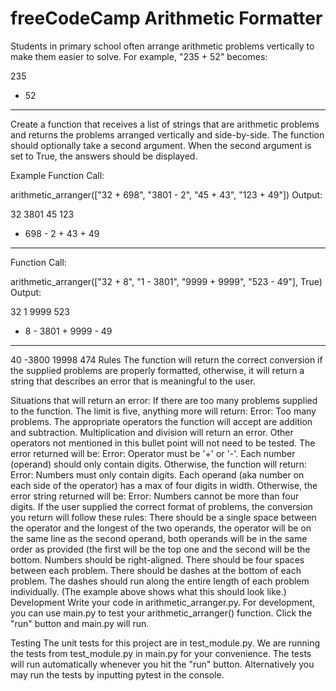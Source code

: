 # freeCodeCamp Arithmetic Formatter

Students in primary school often arrange arithmetic problems vertically to make them easier to solve. For example, "235 + 52" becomes:

  235
+  52
-----
Create a function that receives a list of strings that are arithmetic problems and returns the problems arranged vertically and side-by-side. The function should optionally take a second argument. When the second argument is set to True, the answers should be displayed.

Example
Function Call:

arithmetic_arranger(["32 + 698", "3801 - 2", "45 + 43", "123 + 49"])
Output:

   32      3801      45      123
+ 698    -    2    + 43    +  49
-----    ------    ----    -----
Function Call:

arithmetic_arranger(["32 + 8", "1 - 3801", "9999 + 9999", "523 - 49"], True)
Output:

  32         1      9999      523
+  8    - 3801    + 9999    -  49
----    ------    ------    -----
  40     -3800     19998      474
Rules
The function will return the correct conversion if the supplied problems are properly formatted, otherwise, it will return a string that describes an error that is meaningful to the user.

Situations that will return an error:
If there are too many problems supplied to the function. The limit is five, anything more will return: Error: Too many problems.
The appropriate operators the function will accept are addition and subtraction. Multiplication and division will return an error. Other operators not mentioned in this bullet point will not need to be tested. The error returned will be: Error: Operator must be '+' or '-'.
Each number (operand) should only contain digits. Otherwise, the function will return: Error: Numbers must only contain digits.
Each operand (aka number on each side of the operator) has a max of four digits in width. Otherwise, the error string returned will be: Error: Numbers cannot be more than four digits.
If the user supplied the correct format of problems, the conversion you return will follow these rules:
There should be a single space between the operator and the longest of the two operands, the operator will be on the same line as the second operand, both operands will be in the same order as provided (the first will be the top one and the second will be the bottom.
Numbers should be right-aligned.
There should be four spaces between each problem.
There should be dashes at the bottom of each problem. The dashes should run along the entire length of each problem individually. (The example above shows what this should look like.)
Development
Write your code in arithmetic_arranger.py. For development, you can use main.py to test your arithmetic_arranger() function. Click the "run" button and main.py will run.

Testing
The unit tests for this project are in test_module.py. We are running the tests from test_module.py in main.py for your convenience. The tests will run automatically whenever you hit the "run" button. Alternatively you may run the tests by inputting pytest in the console.
